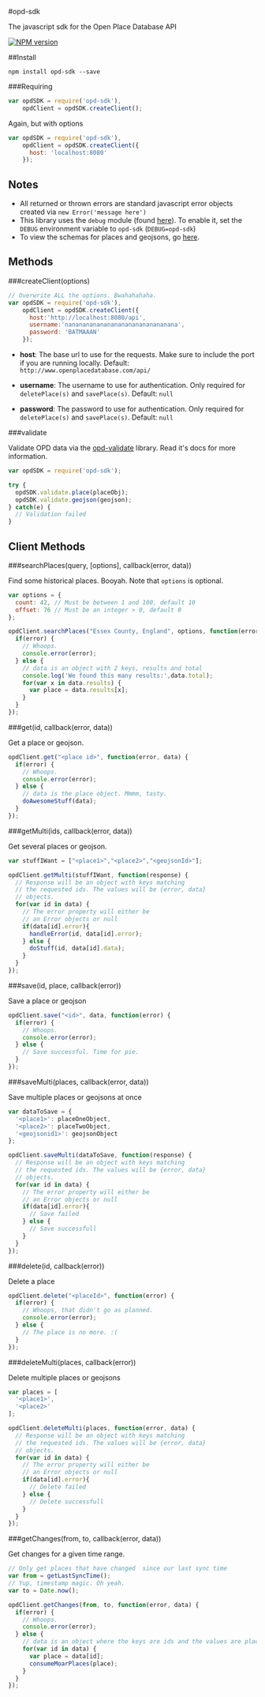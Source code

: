 #opd-sdk

The javascript sdk for the Open Place Database API

[![NPM version](https://badge.fury.io/js/opd-sdk.png)](http://badge.fury.io/js/opd-sdk)

##Install

`npm install opd-sdk --save`

###Requiring

````javascript
var opdSDK = require('opd-sdk'),
    opdClient = opdSDK.createClient();
````

Again, but with options

````javascript
var opdSDK = require('opd-sdk'),
    opdClient = opdSDK.createClient({
      host: 'localhost:8080'
    });
````

## Notes

* All returned or thrown errors are standard javascript error objects created via `new Error('message here')`
* This library uses the `debug` module (found [here](https://npmjs.org/package/debug)). To enable it, set the `DEBUG` environment variable to `opd-sdk` (`DEBUG=opd-sdk`)
* To view the schemas for places and geojsons, go [here](https://github.com/openplacedatabase/www).

## Methods

###createClient(options)

````javascript
// Overwrite ALL the options. Bwahahahaha.
var opdSDK = require('opd-sdk'),
    opdClient = opdSDK.createClient({
      host:'http://localhost:8080/api',
      username:'nananananananananananananananana',
      password: 'BATMAAAN'
    });
````

* __host__: The base url to use for the requests. Make sure to include the port if you are running locally.
Default: `http://www.openplacedatabase.com/api/`

* __username__: The username to use for authentication. Only required for `deletePlace(s)` and `savePlace(s)`.
Default: `null`

* __password__: The password to use for authentication. Only required for `deletePlace(s)` and `savePlace(s)`.
Default: `null`

###validate

Validate OPD data via the [opd-validate](https://github.com/openplacedatabase/validate) library. Read it's docs for more information.

````javascript
var opdSDK = require('opd-sdk');

try {
  opdSDK.validate.place(placeObj);
  opdSDK.validate.geojson(geojson);
} catch(e) {
  // Validation failed
}
````

## Client Methods

###searchPlaces(query, [options], callback(error, data))

Find some historical places. Booyah. Note that `options` is optional.
````javascript
var options = {
  count: 42, // Must be between 1 and 100, default 10
  offset: 76 // Must be an integer > 0, default 0
};

opdClient.searchPlaces("Essex County, England", options, function(error, data) {
  if(error) {
    // Whoops.
    console.error(error);
  } else {
    // data is an object with 2 keys, results and total
    console.log('We found this many results:',data.total);
    for(var x in data.results) {
      var place = data.results[x];
    }
  }
});
````

###get(id, callback(error, data))

Get a place or geojson.

````javascript
opdClient.get("<place id>", function(error, data) {
  if(error) {
    // Whoops.
    console.error(error);
  } else {
    // data is the place object. Mmmm, tasty.
    doAwesomeStuff(data);
  }
});
````

###getMulti(ids, callback(error, data))

Get several places or geojson.

````javascript
var stuffIWant = ["<place1>","<place2>","<geojsonId>"];

opdClient.getMulti(stuffIWant, function(response) {
  // Response will be an object with keys matching
  // the requested ids. The values will be {error, data}
  // objects.
  for(var id in data) {
    // The error property will either be
    // an Error objects or null
    if(data[id].error){
      handleError(id, data[id].error);
    } else {
      doStuff(id, data[id].data);
    }
  }
});
````

###save(id, place, callback(error))

Save a place or geojson

````javascript
opdClient.save("<id>", data, function(error) {
  if(error) {
    // Whoops.
    console.error(error);
  } else {
    // Save successful. Time for pie.
  }
});
````

###saveMulti(places, callback(error, data))

Save multiple places or geojsons at once

````javascript
var dataToSave = {
  '<place1>': placeOneObject,
  '<place2>': placeTwoObject,
  '<geojsonid1>': geojsonObject
};

opdClient.saveMulti(dataToSave, function(response) {
  // Response will be an object with keys matching
  // the requested ids. The values will be {error, data}
  // objects.
  for(var id in data) {
    // The error property will either be
    // an Error objects or null
    if(data[id].error){
      // Save failed
    } else {
      // Save successfull
    }
  }
});
````

###delete(id, callback(error))

Delete a place

````javascript
opdClient.delete("<placeId>", function(error) {
  if(error) {
    // Whoops, that didn't go as planned.
    console.error(error);
  } else {
    // The place is no more. :(
  }
});
````

###deleteMulti(places, callback(error))

Delete multiple places or geojsons

````javascript
var places = [
  '<place1>',
  '<place2>'
];

opdClient.deleteMulti(places, function(error, data) {
  // Response will be an object with keys matching
  // the requested ids. The values will be {error, data}
  // objects.
  for(var id in data) {
    // The error property will either be
    // an Error objects or null
    if(data[id].error){
      // Delete failed
    } else {
      // Delete successfull
    }
  }
});
````

###getChanges(from, to, callback(error, data))

Get changes for a given time range.

````javascript
// Only get places that have changed  since our last sync time
var from = getLastSyncTime();
// Yup, timestamp magic. Oh yeah.
var to = Date.now();

opdClient.getChanges(from, to, function(error, data) {
  if(error) {
    // Whoops.
    console.error(error);
  } else {
    // data is an object where the keys are ids and the values are places
    for(var id in data) {
      var place = data[id];
      consumeMoarPlaces(place);
    }
  }
});
````
